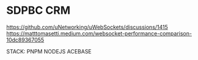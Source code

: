 # SDPBC CRM
https://github.com/uNetworking/uWebSockets/discussions/1415
https://matttomasetti.medium.com/websocket-performance-comparison-10dc89367055

STACK:
PNPM
NODEJS
ACEBASE